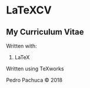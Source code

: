 # LaTeXCV
## My Curriculum Vitae

Written with:
1. LaTeX

Written using TeXworks

Pedro Pachuca &copy; 2018

